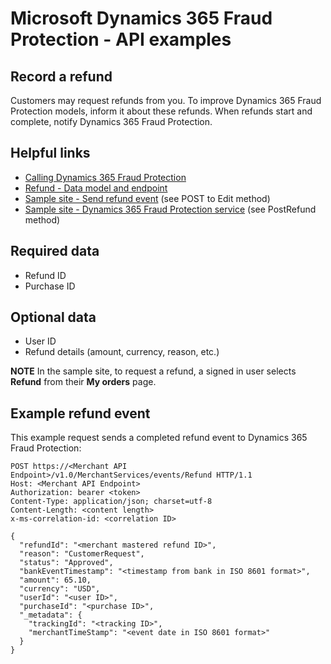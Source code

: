 # Microsoft Dynamics 365 Fraud Protection - API examples
## Record a refund

Customers may request refunds from you. To improve Dynamics 365 Fraud Protection models, inform it about these refunds. When refunds start and complete, notify Dynamics 365 Fraud Protection.

## Helpful links
- [Calling Dynamics 365 Fraud Protection](./Authenticate&#32;and&#32;call&#32;Fraud&#32;Protection.md)
- [Refund - Data model and endpoint](https://apidocs.microsoft.com/services/dynamics365fraudprotection#/Events/V0.5MerchantservicesEventsRefundPost)
- [Sample site - Send refund event](../src/Web/Areas/Admin/Controllers/ManageController.cs) (see POST to Edit method)
- [Sample site - Dynamics 365 Fraud Protection service](../src/Infrastructure/Services/FraudProtectionService.cs) (see PostRefund method)

## Required data
- Refund ID
- Purchase ID

## Optional data
- User ID
- Refund details (amount, currency, reason, etc.)

**NOTE**
In the sample site, to request a refund, a signed in user selects **Refund** from their **My orders** page.

## Example refund event
This example request sends a completed refund event to Dynamics 365 Fraud Protection:
```http
POST https://<Merchant API Endpoint>/v1.0/MerchantServices/events/Refund HTTP/1.1
Host: <Merchant API Endpoint>
Authorization: bearer <token>
Content-Type: application/json; charset=utf-8
Content-Length: <content length>
x-ms-correlation-id: <correlation ID>

{
  "refundId": "<merchant mastered refund ID>",
  "reason": "CustomerRequest",
  "status": "Approved",
  "bankEventTimestamp": "<timestamp from bank in ISO 8601 format>",
  "amount": 65.10,
  "currency": "USD",
  "userId": "<user ID>",
  "purchaseId": "<purchase ID>",
  "_metadata": {
    "trackingId": "<tracking ID>",
    "merchantTimeStamp": "<event date in ISO 8601 format>"
  }
}
```

